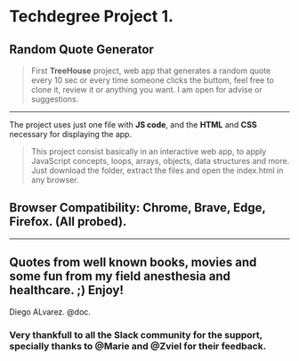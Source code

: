 # Techdegree Project 1.

## Random Quote Generator

> First **TreeHouse** project, web app that generates a random quote every 10 sec or every time someone clicks the buttom, 
> feel free to clone it, review it or anything you want. I am open for advise or suggestions.

---
The project uses just one file with **JS code**, and the **HTML** and **CSS** necessary for displaying the app.

> This project consist basically in an interactive web app, to apply JavaScript concepts, loops, arrays, objects, data structures and more.
>Just download the folder, extract the files and open the index.html in any browser.

## Browser Compatibility: Chrome, Brave, Edge, Firefox. (All probed).

---

## Quotes from well known books, movies and some fun from my field anesthesia and healthcare. ;) Enjoy!

Diego ALvarez. @doc.

### Very thankfull to all the Slack community for the support, specially thanks to @Marie and @Zviel for their feedback.
